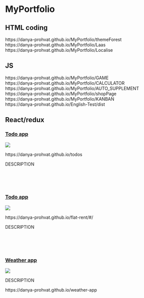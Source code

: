 # MyPortfolio
<h2>HTML coding</h2>
https://danya-prohvat.github.io/MyPortfolio/themeForest <br>
https://danya-prohvat.github.io/MyPortfolio/Laas <br>
https://danya-prohvat.github.io/MyPortfolio/Localise <br>
<h2>JS</h2>
https://danya-prohvat.github.io/MyPortfolio/GAME <br>
https://danya-prohvat.github.io/MyPortfolio/CALCULATOR <br>
https://danya-prohvat.github.io/MyPortfolio/AUTO_SUPPLEMENT <br>
https://danya-prohvat.github.io/MyPortfolio/shopPage <br>
https://danya-prohvat.github.io/MyPortfolio/KANBAN <br>
https://danya-prohvat.github.io/English-Test/dist <br>
<h2>React/redux</h2>
<h3><a href='https://danya-prohvat.github.io/todos'>Todo app</a></h3> 
<img src='https://user-images.githubusercontent.com/59499037/130082987-bcd41eeb-f9ab-43e1-852b-2fd62efb6274.png'> 
<p>https://danya-prohvat.github.io/todos</p> 
<p>DESCRIPTION</p>
<br>
<br>
<br>
<h3><a href='https://danya-prohvat.github.io/flat-rent/#/'>Todo app</a></h3> 
<img src='https://user-images.githubusercontent.com/59499037/130086165-9154d414-8f58-4b42-ac43-65f434e9a8e3.png'> 
<p>https://danya-prohvat.github.io/flat-rent/#/</p>
<p>DESCRIPTION</p>
<br>
<br>
<br>
<h3><a href='https://danya-prohvat.github.io/weather-app'>Weather app</a></h3> 
<img src='https://user-images.githubusercontent.com/59499037/130082947-58fb25f0-2c52-45f1-9d67-4cc5bca67360.png'> 
<p>DESCRIPTION</p>
<p>https://danya-prohvat.github.io/weather-app</p> 



